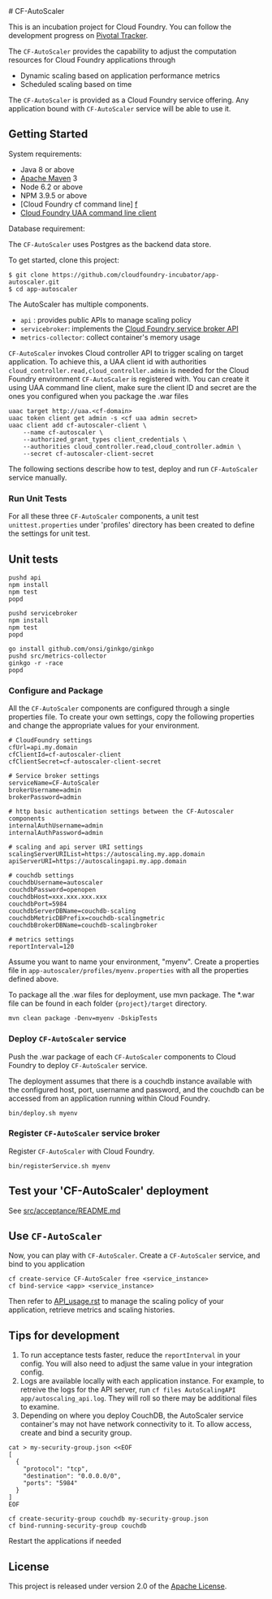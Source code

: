<link href="https://raw.github.com/clownfart/Markdown-CSS/master/markdown.css" rel="stylesheet"></link>
# CF-AutoScaler

This is an incubation project for Cloud Foundry. You can follow the development progress on [Pivotal Tracker][t].

The `CF-AutoScaler` provides the capability to adjust the computation resources for Cloud Foundry applications through

* Dynamic scaling based on application performance metrics
* Scheduled scaling based on time

The `CF-AutoScaler` is provided as a Cloud Foundry service offering. Any application bound with `CF-AutoScaler` service will be able to use it.

## Getting Started

System requirements:

* Java 8 or above
* [Apache Maven][b] 3
* Node 6.2 or above
* NPM 3.9.5 or above
* [Cloud Foundry cf command line] [f]
* [Cloud Foundry UAA command line client][u]

Database requirement:

The `CF-AutoScaler` uses Postgres as the backend data store.

To get started, clone this project:

```shell
$ git clone https://github.com/cloudfoundry-incubator/app-autoscaler.git
$ cd app-autoscaler
```

The AutoScaler has multiple components.

* `api` : provides public APIs to manage scaling policy
* `servicebroker`: implements the [Cloud Foundry service broker API][k]
* `metrics-collector`: collect container's memory usage



`CF-AutoScaler` invokes Cloud controller API to trigger scaling on target application. To achieve this, a UAA client id with  authorities `cloud_controller.read,cloud_controller.admin` is needed for the Cloud Foundry environment `CF-AutoScaler` is registered with. You can create it using UAA command line client, make sure the client ID and secret are the ones you configured when you package the .war files

```shell
uaac target http://uaa.<cf-domain>
uaac token client get admin -s <cf uaa admin secret>
uaac client add cf-autoscaler-client \
	--name cf-autoscaler \
    --authorized_grant_types client_credentials \
    --authorities cloud_controller.read,cloud_controller.admin \
    --secret cf-autoscaler-client-secret
```

The following sections describe how to test, deploy and run `CF-AutoScaler` service manually.

### Run Unit Tests

For all these three `CF-AutoScaler` components, a unit test `unittest.properties` under 'profiles' directory has been created to define the settings for unit test.

## Unit tests
```shell
pushd api
npm install
npm test
popd

pushd servicebroker
npm install
npm test
popd

go install github.com/onsi/ginkgo/ginkgo
pushd src/metrics-collector
ginkgo -r -race
popd
```

### Configure and Package

All the `CF-AutoScaler` components are configured through a single properties file. To create your own settings, copy the following properties and change the appropriate values for your environment.

```
# CloudFoundry settings
cfUrl=api.my.domain
cfClientId=cf-autoscaler-client
cfClientSecret=cf-autoscaler-client-secret

# Service broker settings
serviceName=CF-AutoScaler
brokerUsername=admin
brokerPassword=admin

# http basic authentication settings between the CF-Autoscaler components
internalAuthUsername=admin
internalAuthPassword=admin

# scaling and api server URI settings
scalingServerURIList=https://autoscaling.my.app.domain
apiServerURI=https://autoscalingapi.my.app.domain

# couchdb settings
couchdbUsername=autoscaler
couchdbPassword=openopen
couchdbHost=xxx.xxx.xxx.xxx
couchdbPort=5984
couchdbServerDBName=couchdb-scaling
couchdbMetricDBPrefix=couchdb-scalingmetric
couchdbBrokerDBName=couchdb-scalingbroker

# metrics settings
reportInterval=120
```

Assume you want to name your environment, "myenv". Create a properties file in `app-autoscaler/profiles/myenv.properties` with all the properties defined above.

To package all the .war files for deployment, use mvn package. The *.war file can be found in each folder `{project}/target` directory.

```shell
mvn clean package -Denv=myenv -DskipTests
```

### Deploy `CF-AutoScaler` service

Push the .war package of each `CF-AutoScaler` components to Cloud Foundry to deploy `CF-AutoScaler` service.

The deployment assumes that there is a couchdb instance available with the configured host, port, username and password, and the couchdb can be accessed from an application running within Cloud Foundry.

```shell
bin/deploy.sh myenv
```

### Register `CF-AutoScaler` service broker

Register `CF-AutoScaler` with Cloud Foundry.

```shell
bin/registerService.sh myenv
```

## Test your 'CF-AutoScaler' deployment
See [src/acceptance/README.md](src/acceptance/README.md)

## Use `CF-AutoScaler`

Now, you can play with `CF-AutoScaler`.
Create a `CF-AutoScaler` service, and bind to you application

```shell
cf create-service CF-AutoScaler free <service_instance>
cf bind-service <app> <service_instance>
```

Then refer to [API_usage.rst][a] to manage the scaling policy of your application, retrieve metrics and scaling histories.

## Tips for development
1. To run acceptance tests faster, reduce the `reportInterval` in your config. You will also need to adjust the same value in your integration config.
1. Logs are available locally with each application instance. For example, to retreive the logs for the API server, run `cf files AutoScalingAPI app/autoscaling_api.log`. They will roll so there may be additional files to examine.
1. Depending on where you deploy CouchDB, the AutoScaler service container's
   may not have network connectivity to it. To allow access, create and bind
   a security group.

```shell
cat > my-security-group.json <<EOF
[
  {
    "protocol": "tcp",
    "destination": "0.0.0.0/0",
    "ports": "5984"
  }
]
EOF

cf create-security-group couchdb my-security-group.json
cf bind-running-security-group couchdb
```
Restart the applications if needed

## License

This project is released under version 2.0 of the [Apache License][l].


[a]: docs/API_usage.rst
[b]: https://maven.apache.org/
[c]: http://couchdb.apache.org/
[d]: http://www.eclipse.org/m2e/
[e]: http://www.cloudant.com
[f]: https://github.com/cloudfoundry/cli/releases
[k]: http://docs.cloudfoundry.org/services/api.html
[l]: LICENSE
[t]: https://www.pivotaltracker.com/projects/1566795
[u]: https://github.com/cloudfoundry/cf-uaac
